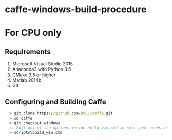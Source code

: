 # caffe-windows-build-procedure

# For CPU only
## Requirements
  1. Microsoft Visual Studio 2015
  2. Anaconda2 with Python 3.5
  3. CMake 3.5 or higher
  4. Matlab 2014b
  5. Git
## Configuring and Building Caffe
```cmd
  > git clone https://github.com/BVLC/caffe.git
  > cd caffe
  > git checkout windows
  :: Edit any of the options inside build_win.cmd to suit your needs according to my build_win.cmd file
  > scripts\build_win.cmd
```
